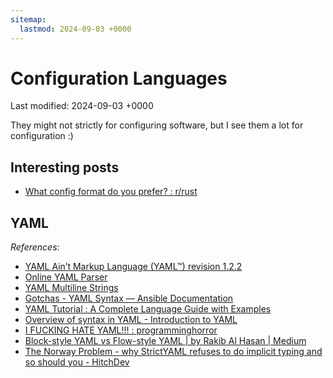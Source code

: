 ```yaml
---
sitemap:
  lastmod: 2024-09-03 +0000
---
```


# Configuration Languages

Last modified: 2024-09-03 +0000

They might not strictly for configuring software, but I see them a lot for configuration :)

## Interesting posts

- [What config format do you prefer? : r/rust](https://www.reddit.com/r/rust/comments/14qd6dx/what_config_format_do_you_prefer/)

## YAML

*References*:

- [YAML Ain’t Markup Language (YAML™) revision 1.2.2](https://yaml.org/spec/1.2.2/)
- [Online YAML Parser](https://yaml-online-parser.appspot.com/?yaml=one%3A+%5B!!str+1%2C+2%2C+3%5D%0Atwo%3A%0A++-+!!str+1%0A++-+2%0A++-+3%0Athree%3A+%7Btrue%3A+true%2C+null%3A+null%7D%0Afour%3A+%7B!!str+true%3A+true%2C+null%3A+null%7D%0Afive%3A+%7Btrue%3A+true%2C+!!str+null%3A+null%7D&type=canonical_yaml)
- [YAML Multiline Strings](https://yaml-multiline.info/)
- [Gotchas - YAML Syntax — Ansible Documentation](https://docs.ansible.com/ansible/2.9/reference_appendices/YAMLSyntax.html#gotchas)
- [YAML Tutorial : A Complete Language Guide with Examples](https://spacelift.io/blog/yaml)
- [Overview of syntax in YAML - Introduction to YAML](https://www.educative.io/courses/introduction-to-yaml/overview-of-syntax-in-yaml)
- [I FUCKING HATE YAML!!! : programminghorror](https://www.reddit.com/r/programminghorror/comments/i0cnog/i_fucking_hate_yaml/)
- [Block-style YAML vs Flow-style YAML \| by Rakib Al Hasan \| Medium](https://syedrakib.medium.com/block-style-yaml-vs-flow-style-yaml-a42eb1082202)
- [The Norway Problem - why StrictYAML refuses to do implicit typing and so should you - HitchDev](https://hitchdev.com/strictyaml/why/implicit-typing-removed/)
